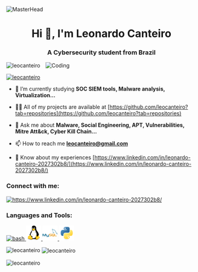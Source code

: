 ![MasterHead](https://i.pinimg.com/originals/87/f3/f1/87f3f1425b217691da645e97dbb50d55.gif)
<h1 align="center">Hi 👋, I'm Leonardo Canteiro</h1>
<h3 align="center">A Cybersecurity student from Brazil</h3>
<img align="right" alt="Coding" width="400" src="https://gifdb.com/images/high/coding-animated-laptop-flow-stream-ja04010rm5o68zfk.gif">

<p align="left"> <img src="https://komarev.com/ghpvc/?username=leocanteiro&label=Profile%20views&color=0e75b6&style=flat" alt="leocanteiro" /> </p>

<p align="left"> <a href="https://github.com/ryo-ma/github-profile-trophy"><img src="https://github-profile-trophy.vercel.app/?username=leocanteiro" alt="leocanteiro" /></a> </p>

- 🌱 I’m currently studying **SOC SIEM tools, Malware analysis, Virtualization...**

- 👨‍💻 All of my projects are available at [https://github.com/leocanteiro?tab=repositories](https://github.com/leocanteiro?tab=repositories)

- 💬 Ask me about **Malware, Social Engineering, APT, Vulnerabilities, Mitre Att&ck, Cyber Kill Chain...**

- 📫 How to reach me **leocanteiro@gmail.com**

- 📄 Know about my experiences [https://www.linkedin.com/in/leonardo-canteiro-2027302b8/](https://www.linkedin.com/in/leonardo-canteiro-2027302b8/)

<h3 align="left">Connect with me:</h3>
<p align="left">
<a href="https://linkedin.com/in/https://www.linkedin.com/in/leonardo-canteiro-2027302b8/" target="blank"><img align="center" src="https://raw.githubusercontent.com/rahuldkjain/github-profile-readme-generator/master/src/images/icons/Social/linked-in-alt.svg" alt="https://www.linkedin.com/in/leonardo-canteiro-2027302b8/" height="30" width="40" /></a>
</p>

<h3 align="left">Languages and Tools:</h3>
<p align="left"> <a href="https://www.gnu.org/software/bash/" target="_blank" rel="noreferrer"> <img src="https://www.vectorlogo.zone/logos/gnu_bash/gnu_bash-icon.svg" alt="bash" width="40" height="40"/> </a> <a href="https://www.linux.org/" target="_blank" rel="noreferrer"> <img src="https://raw.githubusercontent.com/devicons/devicon/master/icons/linux/linux-original.svg" alt="linux" width="40" height="40"/> </a> <a href="https://www.mysql.com/" target="_blank" rel="noreferrer"> <img src="https://raw.githubusercontent.com/devicons/devicon/master/icons/mysql/mysql-original-wordmark.svg" alt="mysql" width="40" height="40"/> </a> <a href="https://www.python.org" target="_blank" rel="noreferrer"> <img src="https://raw.githubusercontent.com/devicons/devicon/master/icons/python/python-original.svg" alt="python" width="40" height="40"/> </a> </p>

<p><img align="left" src="https://github-readme-stats.vercel.app/api/top-langs?username=leocanteiro&show_icons=true&locale=en&layout=compact" alt="leocanteiro" /></p>

<p>&nbsp;<img align="center" src="https://github-readme-stats.vercel.app/api?username=leocanteiro&show_icons=true&locale=en" alt="leocanteiro" /></p>

<p><img align="center" src="https://github-readme-streak-stats.herokuapp.com/?user=leocanteiro&" alt="leocanteiro" /></p>
